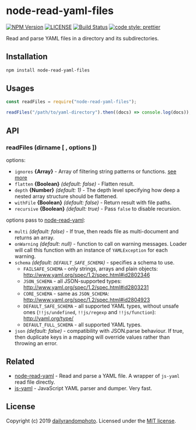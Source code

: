 # node-read-yaml-files

[![NPM Version][npm-version-image]][npm-url]
[![LICENSE][license-image]][license-url]
[![Build Status][travis-image]][travis-url]
[![code style: prettier][code-style-prettier-image]][code-style-prettier-url]

Read and parse YAML files in a directory and its subdirectories.

## Installation

```sh
npm install node-read-yaml-files
```

## Usages

```js
const readFiles = require("node-read-yaml-files");

readFiles("/path/to/yaml-directory").then((docs) => console.log(docs));
```

## API

### readFiles (dirname [ , options ])

options:

- `ignores` **{Array}** - Array of filtering string patterns or functions. [see more](https://github.com/jergason/recursive-readdir#usage)
- `flatten` **{Boolean}** _(default: false)_ - Flatten result.
- `depth` **{Number}** _(default: 1)_ - The depth level specifying how deep a nested array structure should be flattened.
- `withFile` **{Boolean}** _(default: false)_ - Return result with file paths.
- `recursive` **{Boolean}** _(default: true)_ - Pass `false` to disable recursion.

options pass to [node-read-yaml](https://github.com/dailyrandomphoto/node-read-yaml):

- `multi` _(default: false)_ - If true, then reads file as multi-document and returns an array.
- `onWarning` _(default: null)_ - function to call on warning messages.
  Loader will call this function with an instance of `YAMLException` for each warning.
- `schema` _(default: `DEFAULT_SAFE_SCHEMA`)_ - specifies a schema to use.
  - `FAILSAFE_SCHEMA` - only strings, arrays and plain objects:
    http://www.yaml.org/spec/1.2/spec.html#id2802346
  - `JSON_SCHEMA` - all JSON-supported types:
    http://www.yaml.org/spec/1.2/spec.html#id2803231
  - `CORE_SCHEMA` - same as `JSON_SCHEMA`:
    http://www.yaml.org/spec/1.2/spec.html#id2804923
  - `DEFAULT_SAFE_SCHEMA` - all supported YAML types, without unsafe ones
    (`!!js/undefined`, `!!js/regexp` and `!!js/function`):
    http://yaml.org/type/
  - `DEFAULT_FULL_SCHEMA` - all supported YAML types.
- `json` _(default: false)_ - compatibility with JSON.parse behaviour. If true, then duplicate keys in a mapping will override values rather than throwing an error.

## Related

- [node-read-yaml](https://github.com/dailyrandomphoto/node-read-yaml) - Read and parse a YAML file. A wrapper of `js-yaml` read file directly.
- [js-yaml](https://github.com/nodeca/js-yaml) - JavaScript YAML parser and dumper. Very fast.

## License

Copyright (c) 2019 [dailyrandomphoto][my-url]. Licensed under the [MIT license][license-url].

[my-url]: https://github.com/dailyrandomphoto
[npm-url]: https://www.npmjs.com/package/node-read-yaml-files
[travis-url]: https://travis-ci.org/dailyrandomphoto/node-read-yaml-files
[coveralls-url]: https://coveralls.io/github/dailyrandomphoto/node-read-yaml-files?branch=master
[license-url]: LICENSE
[code-style-prettier-url]: https://github.com/prettier/prettier
[npm-downloads-image]: https://img.shields.io/npm/dm/node-read-yaml-files
[npm-version-image]: https://img.shields.io/npm/v/node-read-yaml-files
[license-image]: https://img.shields.io/npm/l/node-read-yaml-files
[travis-image]: https://img.shields.io/travis/dailyrandomphoto/node-read-yaml-files
[code-style-prettier-image]: https://img.shields.io/badge/code_style-prettier-ff69b4.svg?style=flat-square
